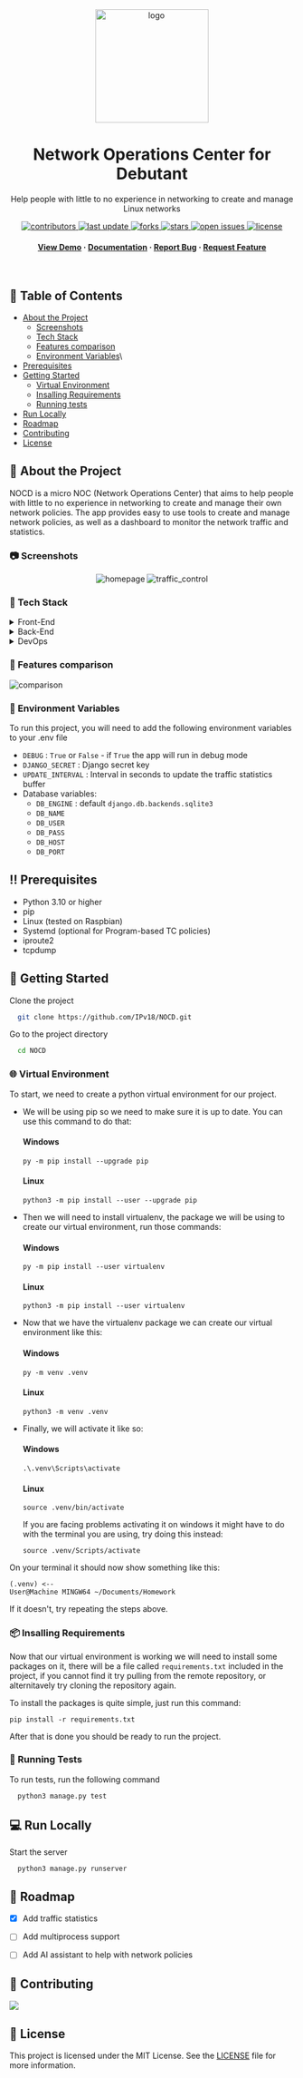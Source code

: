 <div align="center">

  <img src="assets/logo.png" alt="logo" width="200" height="auto" />
  <h1>Network Operations Center for Debutant</h1>
  
  <p>
    Help people with little to no experience in networking to create and manage Linux networks
  </p>
  
  
<!-- Badges -->
<p>
  <a href="https://github.com/IPv18/NOCD/graphs/contributors">
    <img src="https://img.shields.io/github/contributors/IPv18/NOCD" alt="contributors" />
  </a>
  <a href="">
    <img src="https://img.shields.io/github/last-commit/IPv18/NOCD" alt="last update" />
  </a>
  <a href="https://github.com/IPv18/NOCD/network/members">
    <img src="https://img.shields.io/github/forks/IPv18/NOCD" alt="forks" />
  </a>
  <a href="https://github.com/IPv18/NOCD/stargazers">
    <img src="https://img.shields.io/github/stars/IPv18/NOCD" alt="stars" />
  </a>
  <a href="https://github.com/IPv18/NOCD/issues/">
    <img src="https://img.shields.io/github/issues/IPv18/NOCD" alt="open issues" />
  </a>
  <a href="https://github.com/IPv18/NOCD/blob/master/LICENSE">
    <img src="https://img.shields.io/github/license/IPv18/NOCD.svg" alt="license" />
  </a>
</p>
   
<h4>
    <a href="https://github.com/IPv18/NOCD/">View Demo</a>
  <span> · </span>
    <a href="https://github.com/IPv18/NOCD">Documentation</a>
  <span> · </span>
    <a href="https://github.com/IPv18/NOCD/issues/">Report Bug</a>
  <span> · </span>
    <a href="https://github.com/IPv18/NOCD/issues/">Request Feature</a>
  </h4>
</div>

<br />

<!-- Table of Contents -->
## :notebook_with_decorative_cover: Table of Contents

- [About the Project](#star2-about-the-project)
  - [Screenshots](#camera-screenshots)
  - [Tech Stack](#space_invader-tech-stack)
  - [Features comparison](#dart-features-comparison)
  - [Environment Variables](#key-environment-variables)\
- [Prerequisites](#bangbang-prerequisites)
- [Getting Started](#toolbox-getting-started)
  - [Virtual Environment](#globe_with_meridians-virtual-environment)
  - [Insalling Requirements](#package-insalling-requirements)
  - [Running tests](#test_tube-running-tests)
- [Run Locally](#computer-run-locally)
- [Roadmap](#compass-roadmap)  
- [Contributing](#wave-contributing)
- [License](#page_with_curl-license)
  

<!-- About the Project -->
## :star2: About the Project
NOCD is a micro NOC (Network Operations Center) that aims to help people with little to no experience in networking to create and manage their own network policies. The app provides easy to use tools to create and manage network policies, as well as a dashboard to monitor the network traffic and statistics.



<!-- Screenshots -->
### :camera: Screenshots

<div align="center"> 
  <img src="assets/screenshots/homepage.png" alt="homepage" />
  <img src="assets/screenshots/traffic_control.png" alt="traffic_control" />
</div>


<!-- TechStack -->
### :space_invader: Tech Stack

<details>
  <summary>Front-End</summary>
  <ul>
    <li> JavaScript </li>
    <li> jquery </li>
    <li> Chart.js </li>
    <li> popper.js </li>
    <li> datatables </li>
    <li> Bootstrap </li>
    <li> django templates </li>
  </ul>
</details>

<details>
  <summary>Back-End</summary>
  <ul>
    <li> Django </li>
    <li> Django REST framework </li>
    <li> sqlite3 </li>
    <li>
      Linux / Network
      <ul> 
        <li> systemd </li>
        <li> Linux TC (traffic controll) </li>
        <li> iproute2</li>
        <li> tcpdump</li>
        <li> iptables </li>
      </ul>
    </li>
  </ul>
</details>



<details>
<summary>DevOps</summary>
  <ul>
    <li><a href="https://docs.github.com/en/actions">GitHub Actions</a></li>
    <li><a href="https://www.jenkins.io/">Jenkins</a></li>
    <li><a href="https://www.docker.com/">Docker</a></li>
  </ul>
</details>

<!-- Features -->
### :dart: Features comparison

<img src="assets/comparison.png" alt="comparison" />

<!-- Env Variables -->
### :key: Environment Variables

To run this project, you will need to add the following environment variables to your .env file

- `DEBUG` : `True` or `False` - if `True` the app will run in debug mode
- `DJANGO_SECRET` : Django secret key 
- `UPDATE_INTERVAL` : Interval in seconds to update the traffic statistics buffer
- Database variables:
  - `DB_ENGINE` : default `django.db.backends.sqlite3`
  - `DB_NAME`
  - `DB_USER`
  - `DB_PASS`
  - `DB_HOST`
  - `DB_PORT`


## :bangbang: Prerequisites

- Python 3.10 or higher
- pip
- Linux (tested on Raspbian)
- Systemd (optional for Program-based TC policies)
- iproute2
- tcpdump


<!-- Getting Started -->
## 	:toolbox: Getting Started

Clone the project

```bash
  git clone https://github.com/IPv18/NOCD.git
```

Go to the project directory

```bash
  cd NOCD
```


### :globe_with_meridians: Virtual Environment

To start, we need to create a python virtual environment for our project.

- We will be using pip so we need to make sure it is up to date. You can use this command to do that:

    #### Windows
    ```
    py -m pip install --upgrade pip
    ```

    #### Linux
    ```
    python3 -m pip install --user --upgrade pip
    ```

- Then we will need to install virtualenv, the package we will be using to create our virtual environment, run those commands:

    #### Windows
    ```
    py -m pip install --user virtualenv
    ```

    #### Linux
    ```
    python3 -m pip install --user virtualenv
    ```
- Now that we have the virtualenv package we can create our virtual environment like this:

    #### Windows
    ```
    py -m venv .venv
    ```

    #### Linux
    ```
    python3 -m venv .venv
    ```
- Finally, we will activate it like so:

    #### Windows
    ```
    .\.venv\Scripts\activate
    ```

    #### Linux
    ```
    source .venv/bin/activate
    ```

    If you are facing problems activating it on windows it might have to do with the terminal you are using, try doing this instead:
    ```
    source .venv/Scripts/activate
    ```

On your terminal it should now show something like this:
```
(.venv) <--
User@Machine MINGW64 ~/Documents/Homework
```
If it doesn't, try repeating the steps above.

<!-- Insalling requirements -->

### :package: Insalling Requirements

 Now that our virtual environment is working we will need to install some packages on it, there will be a file called ```requirements.txt``` included in the project, if you cannot find it try pulling from the remote repository, or alternitavely try cloning the repository again.

 To install the packages is quite simple, just run this command:

 ```
 pip install -r requirements.txt
 ```

 After that is done you should be ready to run the project.

   
<!-- Running Tests -->
### :test_tube: Running Tests

To run tests, run the following command

```bash
  python3 manage.py test
```


<!-- Run Locally -->
## :computer: Run Locally

Start the server

```bash
  python3 manage.py runserver
```


<!-- Roadmap -->
## :compass: Roadmap

* [x] Add traffic statistics
* [ ] Add multiprocess support
* [ ] Add AI assistant to help with network policies



<!-- Contributing -->
## :wave: Contributing

<a href="https://github.com/IPv18/NOCD/graphs/contributors">
  <img src="https://contrib.rocks/image?repo=IPv18/NOCD" />
</a>

<!-- License -->
## :page_with_curl: License

This project is licensed under the MIT License. See the [LICENSE](LICENSE) file for more information.
